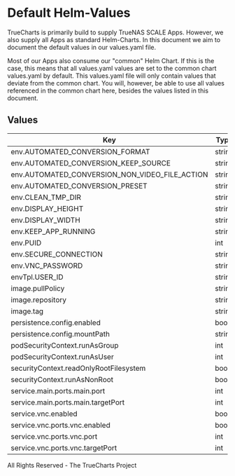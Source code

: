 # Default Helm-Values

TrueCharts is primarily build to supply TrueNAS SCALE Apps.
However, we also supply all Apps as standard Helm-Charts. In this document we aim to document the default values in our values.yaml file.

Most of our Apps also consume our "common" Helm Chart.
If this is the case, this means that all values.yaml values are set to the common chart values.yaml by default. This values.yaml file will only contain values that deviate from the common chart.
You will, however, be able to use all values referenced in the common chart here, besides the values listed in this document.

## Values

| Key | Type | Default | Description |
|-----|------|---------|-------------|
| env.AUTOMATED_CONVERSION_FORMAT | string | `"mp4"` |  |
| env.AUTOMATED_CONVERSION_KEEP_SOURCE | string | `"1"` |  |
| env.AUTOMATED_CONVERSION_NON_VIDEO_FILE_ACTION | string | `"ignore"` |  |
| env.AUTOMATED_CONVERSION_PRESET | string | `"General/Very Fast 1080p30"` |  |
| env.CLEAN_TMP_DIR | string | `"1"` |  |
| env.DISPLAY_HEIGHT | string | `"768"` |  |
| env.DISPLAY_WIDTH | string | `"1280"` |  |
| env.KEEP_APP_RUNNING | string | `"0"` |  |
| env.PUID | int | `568` |  |
| env.SECURE_CONNECTION | string | `"0"` |  |
| env.VNC_PASSWORD | string | `""` |  |
| envTpl.USER_ID | string | `"{{ .Values.env.PUID }}"` |  |
| image.pullPolicy | string | `"IfNotPresent"` |  |
| image.repository | string | `"ghcr.io/truecharts/handbrake"` |  |
| image.tag | string | `"v1.24.2@sha256:312ddf5ec046fd0ca3f84015b55c8b4cbe1d6e8340ffcaf244489592a3fc92da"` |  |
| persistence.config.enabled | bool | `true` |  |
| persistence.config.mountPath | string | `"/config"` |  |
| podSecurityContext.runAsGroup | int | `0` |  |
| podSecurityContext.runAsUser | int | `0` |  |
| securityContext.readOnlyRootFilesystem | bool | `false` |  |
| securityContext.runAsNonRoot | bool | `false` |  |
| service.main.ports.main.port | int | `10053` |  |
| service.main.ports.main.targetPort | int | `5800` |  |
| service.vnc.enabled | bool | `true` |  |
| service.vnc.ports.vnc.enabled | bool | `true` |  |
| service.vnc.ports.vnc.port | int | `10055` |  |
| service.vnc.ports.vnc.targetPort | int | `5900` |  |

All Rights Reserved - The TrueCharts Project

